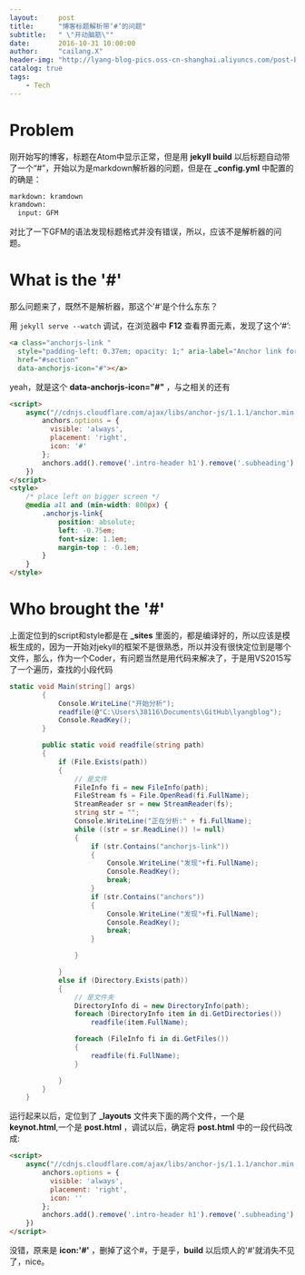 ```yaml
---
layout:     post
title:      "博客标题解析带‘#’的问题"
subtitle:   " \"开动脑筋\""
date:       2016-10-31 10:00:00
author:     "cailang.X"
header-img: "http://lyang-blog-pics.oss-cn-shanghai.aliyuncs.com/post-bg-2016/2016-11-1-bg.png?x-oss-process=image"
catalog: true
tags:
    - Tech
---
```


# Problem

刚开始写的博客，标题在Atom中显示正常，但是用 **jekyll build** 以后标题自动带了一个“#”，开始以为是markdown解析器的问题，但是在 **_config.yml** 中配置的的确是：

```xml
markdown: kramdown
kramdown:
  input: GFM
```  

对比了一下GFM的语法发现标题格式并没有错误，所以，应该不是解析器的问题。


# What is the '#'

那么问题来了，既然不是解析器，那这个'#'是个什么东东？

用 <code>jekyll serve --watch</code> 调试，在浏览器中 **F12** 查看界面元素，发现了这个‘#’:

```html
<a class="anchorjs-link "
  style="padding-left: 0.37em; opacity: 1;" aria-label="Anchor link for: section"
  href="#section"
  data-anchorjs-icon="#"></a>
```


yeah，就是这个 **data-anchorjs-icon="#"** ，与之相关的还有

```html
<script>
    async("//cdnjs.cloudflare.com/ajax/libs/anchor-js/1.1.1/anchor.min.js",function(){
        anchors.options = {
          visible: 'always',
          placement: 'right',
          icon: '#'
        };
        anchors.add().remove('.intro-header h1').remove('.subheading').remove('.sidebar-container h5');
    })
</script>
<style>
    /* place left on bigger screen */
    @media all and (min-width: 800px) {
        .anchorjs-link{
            position: absolute;
            left: -0.75em;
            font-size: 1.1em;
            margin-top : -0.1em;
        }
    }
</style>
```

# Who brought the '#'

上面定位到的script和style都是在 **_sites** 里面的，都是编译好的，所以应该是模板生成的，因为一开始对jekyll的框架不是很熟悉，所以并没有很快定位到是哪个文件，那么，作为一个Coder，有问题当然是用代码来解决了，于是用VS2015写了一个遍历，查找的小段代码

```csharp
static void Main(string[] args)
        {
            Console.WriteLine("开始分析");
            readfile(@"C:\Users\38116\Documents\GitHub\lyangblog");            
            Console.ReadKey();
        }

        public static void readfile(string path)
        {
            if (File.Exists(path))
            {
                // 是文件
                FileInfo fi = new FileInfo(path);
                FileStream fs = File.OpenRead(fi.FullName);
                StreamReader sr = new StreamReader(fs);
                string str = "";
                Console.WriteLine("正在分析:" + fi.FullName);
                while ((str = sr.ReadLine()) != null)
                {
                    if (str.Contains("anchorjs-link"))
                    {
                        Console.WriteLine("发现"+fi.FullName);
                        Console.ReadKey();
                        break;
                    }
                    if (str.Contains("anchors"))
                    {
                        Console.WriteLine("发现"+fi.FullName);
                        Console.ReadKey();
                        break;
                    }

                }

            }
            else if (Directory.Exists(path))
            {
                // 是文件夹
                DirectoryInfo di = new DirectoryInfo(path);
                foreach (DirectoryInfo item in di.GetDirectories())
                    readfile(item.FullName);

                foreach (FileInfo fi in di.GetFiles())
                {
                    readfile(fi.FullName);
                }

            }
        }
    }
```
运行起来以后，定位到了 **_layouts** 文件夹下面的两个文件，一个是 **keynot.html**,一个是 **post.html** ，调试以后，确定将 **post.html** 中的一段代码改成:

```html
<script>
    async("//cdnjs.cloudflare.com/ajax/libs/anchor-js/1.1.1/anchor.min.js",function(){
        anchors.options = {
          visible: 'always',
          placement: 'right',
          icon: ''
        };
        anchors.add().remove('.intro-header h1').remove('.subheading').remove('.sidebar-container h5');
    })
</script>
```

没错，原来是 **icon:'#'** ，删掉了这个#，于是乎，**build** 以后烦人的'#'就消失不见了，nice。


